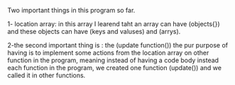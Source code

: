 Two important  things in this program so far.

1- location array: in this array I learend taht an array can have (objects{}) and these objects can have (keys and valuses) and (arrys).

2-the second important thing is : the (update function()) the pur  purpose of having is to implement some actions from the location array on other function in the program, meaning instead  of 
having a code body instead each function in the program, we created one function (update()) and we called it in other functions.
